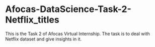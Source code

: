 # Afocas-DataScience-Task-2-Netflix_titles
This is the Task 2 of Afocas Virtual Internship. The task is to deal with Netflix dataset and give insights in it.
